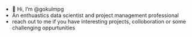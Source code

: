 - 👋 Hi, I’m @gokulmpg
- An enthuastics data scientist and project management professional
- reach out to me if you have interesting projects, colloboration or some challenging oppurtunities
